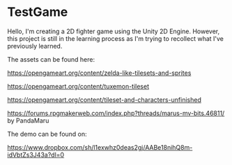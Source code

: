 # TestGame

Hello, I'm creating a 2D fighter game using the Unity 2D Engine. However, this project is still in the learning process as I'm trying to recollect what I've previously learned. 

The assets can be found here:  

https://opengameart.org/content/zelda-like-tilesets-and-sprites

https://opengameart.org/content/tuxemon-tileset

https://opengameart.org/content/tileset-and-characters-unfinished

https://forums.rpgmakerweb.com/index.php?threads/marus-mv-bits.46811/ by PandaMaru

The demo can be found on:

https://www.dropbox.com/sh/l1exwhz0deas2gj/AABe18nihQ8m-idVbtZs3J43a?dl=0
